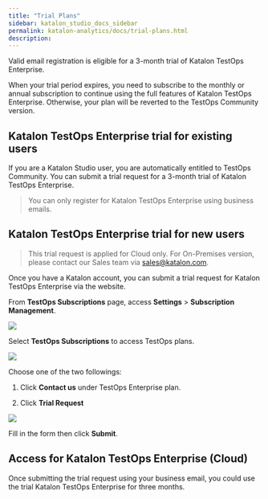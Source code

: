 ```yaml
---
title: "Trial Plans"
sidebar: katalon_studio_docs_sidebar
permalink: katalon-analytics/docs/trial-plans.html 
description: 
---
```


Valid email registration is eligible for a 3-month trial of Katalon TestOps Enterprise.

When your trial period expires, you need to subscribe to the monthly or annual subscription to continue using the full features of Katalon TestOps Enterprise. Otherwise, your plan will be reverted to the TestOps Community version.

## Katalon TestOps Enterprise trial for existing users

If you are a Katalon Studio user, you are automatically entitled to TestOps Community. You can submit a trial request for a 3-month trial of Katalon TestOps Enterprise.
 > You can only register for Katalon TestOps Enterprise using business emails.

## Katalon TestOps Enterprise trial for new users

> This trial request is applied for Cloud only. For On-Premises version, please contact our Sales team via sales@katalon.com.

Once you have a Katalon account, you can submit a trial request for Katalon TestOps Enterprise via the  website.

From **TestOps Subscriptions** page, access **Settings** > **Subscription Management**.

<img src="https://github.com/katalon-studio/docs-images/raw/master/katalon-analytics/docs/testops-april-release-free-plan/free-plan-1.png">

Select **TestOps Subscriptions** to access TestOps plans.

<img src="https://github.com/katalon-studio/docs-images/raw/master/katalon-analytics/docs/testops-april-release-free-plan/rename-te-business-free-plan.png">

Choose one of the two followings: 
1. Click **Contact us** under TestOps Enterprise plan. 

2. Click **Trial Request**

<img src="https://github.com/katalon-studio/docs-images/raw/master/katalon-analytics/docs/testops-april-release-free-plan/replace-free-plan-4.png">

Fill in the form then click **Submit**.

## Access for Katalon TestOps Enterprise (Cloud)

Once submitting the trial request using your business email, you could use the trial Katalon TestOps Enterprise for three months.
